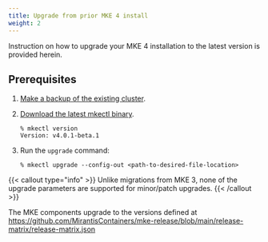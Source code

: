 ```yaml
---
title: Upgrade from prior MKE 4 install
weight: 2
---
```


Instruction on how to upgrade your MKE 4 installation to the latest version is
provided herein.

## Prerequisites

1. [Make a backup of the existing cluster](../../configuration/backup-restore#create-a-backup-and-perform-a-restore).

2. [Download the latest mkectl binary](../../getting-started/install-mke-cli).

   ```
   % mkectl version
   Version: v4.0.1-beta.1
   ```

3. Run the `upgrade` command:

   ```
   % mkectl upgrade --config-out <path-to-desired-file-location>
   ```

{{< callout type="info" >}} Unlike migrations from MKE 3, none of the upgrade
parameters are supported for minor/patch upgrades. {{< /callout >}}

The MKE components upgrade to the versions defined at https://github.com/MirantisContainers/mke-release/blob/main/release-matrix/release-matrix.json